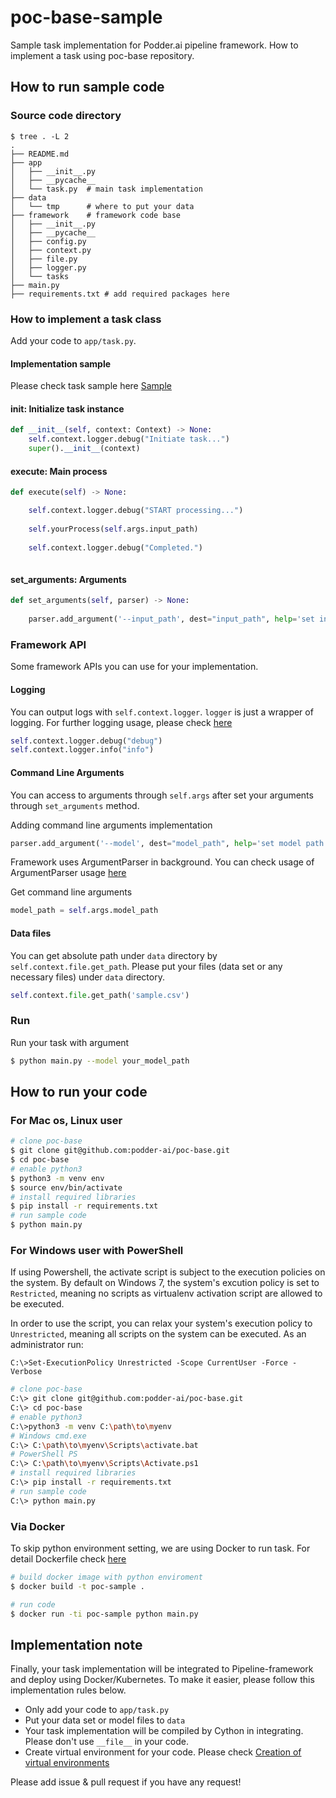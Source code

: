 # poc-base-sample

Sample task implementation for Podder.ai pipeline framework.
How to implement a task using poc-base repository.

## How to run sample code

### Source code directory

```
$ tree . -L 2
.
├── README.md
├── app
│   ├── __init__.py
│   ├── __pycache__
│   └── task.py  # main task implementation
├── data
│   └── tmp      # where to put your data 
├── framework    # framework code base
│   ├── __init__.py
│   ├── __pycache__
│   ├── config.py
│   ├── context.py
│   ├── file.py
│   ├── logger.py
│   └── tasks
├── main.py
├── requirements.txt # add required packages here
```

### How to implement a task class

Add your code to `app/task.py`. 

#### Implementation sample

Please check task sample here [Sample](https://github.com/podder-ai/poc-base-sample)

#### __init__: Initialize task instance 

```python
def __init__(self, context: Context) -> None:
    self.context.logger.debug("Initiate task...")
    super().__init__(context)
```

#### execute: Main process

```python
def execute(self) -> None:

    self.context.logger.debug("START processing...")
    
    self.yourProcess(self.args.input_path)
    
    self.context.logger.debug("Completed.")
        
```

#### set_arguments: Arguments

```python
def set_arguments(self, parser) -> None:
    
    parser.add_argument('--input_path', dest="input_path", help='set input path', default='.')

```

### Framework API

Some framework APIs you can use for your implementation.

#### Logging

You can output logs with `self.context.logger`. `logger` is just a wrapper of logging. For further logging usage, please check [here](https://docs.python.org/3.6/library/logging.html)

```python
self.context.logger.debug("debug")
self.context.logger.info("info")
```

#### Command Line Arguments

You can access to arguments through `self.args` after set your arguments through `set_arguments` method.

Adding command line arguments implementation
```python
parser.add_argument('--model', dest="model_path", help='set model path')
```

Framework uses ArgumentParser in background. You can check usage of ArgumentParser usage [here](https://docs.python.org/3.6/library/argparse.html#argparse.ArgumentParser)

Get command line arguments
```python
model_path = self.args.model_path
```

#### Data files

You can get absolute path under `data` directory by `self.context.file.get_path`. Please put your files (data set or any necessary files) under `data` directory.

```python
self.context.file.get_path('sample.csv')
```

### Run

Run your task with argument
```bash
$ python main.py --model your_model_path
```

## How to run your code

### For Mac os, Linux user

```bash
# clone poc-base
$ git clone git@github.com:podder-ai/poc-base.git
$ cd poc-base
# enable python3
$ python3 -m venv env
$ source env/bin/activate
# install required libraries
$ pip install -r requirements.txt
# run sample code
$ python main.py
```

### For Windows user with PowerShell

If using Powershell, the activate script is subject to the execution policies on the system. By default on Windows 7, the system's excution policy is set to `Restricted`, meaning no scripts as virtualenv activation script are allowed to be executed. 

In order to use the script, you can relax your system's execution policy to `Unrestricted`, meaning all scripts on the system can be executed. As an administrator run:

```
C:\>Set-ExecutionPolicy Unrestricted -Scope CurrentUser -Force -Verbose
```

```bash
# clone poc-base
C:\> git clone git@github.com:podder-ai/poc-base.git
C:\> cd poc-base
# enable python3
C:\>python3 -m venv C:\path\to\myenv
# Windows cmd.exe
C:\> C:\path\to\myenv\Scripts\activate.bat
# PowerShell PS
C:\> C:\path\to\myenv\Scripts\Activate.ps1
# install required libraries
C:\> pip install -r requirements.txt
# run sample code
C:\> python main.py
```

### Via Docker

To skip python environment setting, we are using Docker to run task. 
For detail Dockerfile check [here](./Dockerfile)


```bash
# build docker image with python enviroment
$ docker build -t poc-sample .

# run code
$ docker run -ti poc-sample python main.py
```

## Implementation note

Finally, your task implementation will be integrated to Pipeline-framework and deploy using Docker/Kubernetes.
To make it easier, please follow this implementation rules below.

- Only add your code to `app/task.py`
- Put your data set or model files to `data`
- Your task implementation will be compiled by Cython in integrating. Please don't use `__file__` in your code.
- Create virtual environment for your code. Please check [Creation of virtual environments](https://docs.python.org/3/library/venv.html)

Please add issue & pull request if you have any request!
